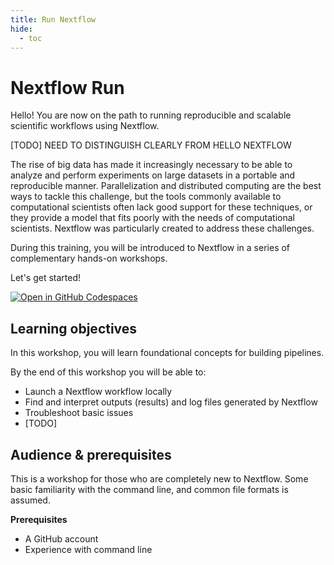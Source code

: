 ```yaml
---
title: Run Nextflow
hide:
  - toc
---
```


# Nextflow Run

Hello! You are now on the path to running reproducible and scalable scientific workflows using Nextflow.

[TODO] NEED TO DISTINGUISH CLEARLY FROM HELLO NEXTFLOW

The rise of big data has made it increasingly necessary to be able to analyze and perform experiments on large datasets in a portable and reproducible manner. Parallelization and distributed computing are the best ways to tackle this challenge, but the tools commonly available to computational scientists often lack good support for these techniques, or they provide a model that fits poorly with the needs of computational scientists. Nextflow was particularly created to address these challenges.

During this training, you will be introduced to Nextflow in a series of complementary hands-on workshops.

Let's get started!

[![Open in GitHub Codespaces](https://github.com/codespaces/badge.svg)](https://codespaces.new/nextflow-io/training?quickstart=1&ref=master)

## Learning objectives

In this workshop, you will learn foundational concepts for building pipelines.

By the end of this workshop you will be able to:

- Launch a Nextflow workflow locally
- Find and interpret outputs (results) and log files generated by Nextflow
- Troubleshoot basic issues
- [TODO]

## Audience & prerequisites

This is a workshop for those who are completely new to Nextflow. Some basic familiarity with the command line, and common file formats is assumed.

**Prerequisites**

- A GitHub account
- Experience with command line
